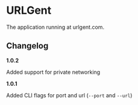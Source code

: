 # URLGent

The application running at urlgent.com.

## Changelog

**1.0.2**

Added support for private networking

**1.0.1**

Added CLI flags for port and url (`--port` and `--url`)
